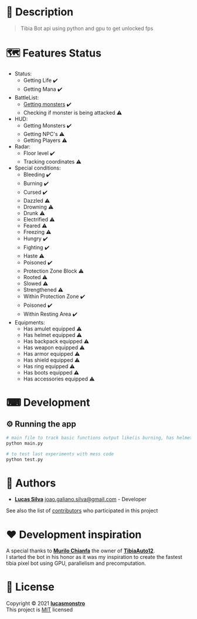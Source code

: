 # 📝 Description

> Tibia Bot api using python and gpu to get unlocked fps

# 🗺️ Features Status

- Status:
  - Getting Life :heavy_check_mark:
  - Getting Mana :heavy_check_mark:
- BattleList:
  - [Getting monsters](battleList/docs/README.md) :heavy_check_mark:
  - Checking if monster is being attacked :warning:
- HUD:
  - Getting Monsters :heavy_check_mark:
  - Getting NPC's :warning:
  - Getting Players :warning:
- Radar:
  - Floor level :heavy_check_mark:
  - Tracking coordinates :warning:
- Special conditions:
  - Bleeding :heavy_check_mark:
  - Burning :heavy_check_mark:
  - Cursed :heavy_check_mark:
  - Dazzled :warning:
  - Drowning :warning:
  - Drunk :warning:
  - Electrified :warning:
  - Feared :warning:
  - Freezing :warning:
  - Hungry :heavy_check_mark:
  - Fighting :heavy_check_mark:
  - Haste :warning:
  - Poisoned :heavy_check_mark:
  - Protection Zone Block :warning:
  - Rooted :warning:
  - Slowed :warning:
  - Strengthened :warning:
  - Within Protection Zone :heavy_check_mark:
  - Poisoned :heavy_check_mark:
  - Within Resting Area :heavy_check_mark:
- Equipments:
  - Has amulet equipped :warning:
  - Has helmet equipped :warning:
  - Has backpack equipped :warning:
  - Has weapon equipped :warning:
  - Has armor equipped :warning:
  - Has shield equipped :warning:
  - Has ring equipped :warning:
  - Has boots equipped :warning:
  - Has accessories equipped :warning:

# ⌨ Development

## ⚙ Running the app

```bash
# main file to track basic functions output like(is burning, has helmet equipped, etc)
python main.py

# to test last experiments with mess code
python test.py
```

# 👷 Authors

- [**Lucas Silva**](https://github.com/lucasmonstro) joao.galiano.silva@gmail.com -
  Developer

See also the list of [contributors](../../graphs/contributors) who participated
in this project

# ❤️ Development inspiration

A special thanks to [**Murilo Chianfa**](https://github.com/MuriloChianfa) the owner of [**TibiaAuto12**](https://github.com/MuriloChianfa/TibiaAuto12).  
I started the bot in his honor as it was my inspiration to create the fastest tibia pixel bot using GPU, parallelism and precomputation.

# 📝 License

Copyright © 2021 [**lucasmonstro**](https://github.com/lucasmonstro)  
This project is [MIT](https://opensource.org/licenses/MIT) licensed
